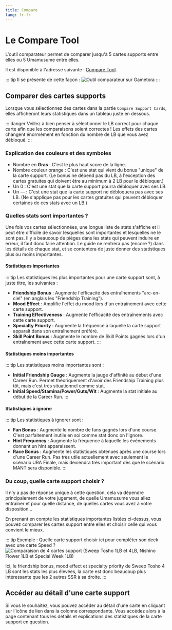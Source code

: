 ```yaml
---
title: Compare
lang: fr-fr
---
```


# Le Compare Tool

L'outil comparateur permet de comparer jusqu'à 5 cartes supports entre elles ou 5 Umamusume entre elles.

Il est disponible à l'adresse suivante : [Compare Tool](https://gametora.com/umamusume/compare).

::: tip Il se présente de cette façon :
![Outil comparateur sur Gametora](/assets/Gametora/comparator_tool.png)
:::

## Comparer des cartes supports

Lorsque vous sélectionnez des cartes dans la partie `Compare Support Cards`, elles afficheront leurs statistiques dans un tableau juste en dessous.

::: danger
Veillez à bien penser à sélectionner le LB correct pour chaque carte afin que les comparaisons soient correctes ! Les effets des cartes changent énormément en fonction du nombre de LB que vous avez débloqué.
:::

### Explication des couleurs et des symboles

- Nombre en **Gras** : C'est le plus haut score de la ligne.
- Nombre couleur orange : C'est une stat qui vient du bonus "unique" de la carte support. (Le bonus ne dépend pas du LB, à l'exception des cartes gratuites qui doivent être au minimum à 2 LB pour le débloquer.)
- Un 0 : C'est une stat que la carte support pourra débloquer avec ses LB.
- Un — : C'est une stat que la carte support ne débloquera pas avec ses LB. (Ne s'applique pas pour les cartes gratuites qui peuvent débloquer certaines de ces stats avec un LB.)

### Quelles stats sont importantes ?

Une fois vos cartes sélectionnées, une longue liste de stats s'affiche et il peut être difficile de savoir lesquelles sont importantes et lesquelles ne le sont pas. Il y a beaucoup de pièges dans les stats qui peuvent induire en erreur, il faut donc faire attention. Le guide ne rentrera pas (encore ?) dans les détails de chaque stat, et se contentera de juste donner des statistiques plus ou moins importantes.

#### Statistiques importantes

::: tip Les statistiques les plus importantes pour une carte support sont, à juste titre, les suivantes :
- **Friendship Bonus** : Augmente l'efficacité des entraînements "arc-en-ciel" (en anglais les "Friendship Training").
- **Mood Effect** : Amplifie l'effet du mood lors d'un entraînement avec cette carte support.
- **Training Effectiveness** : Augmente l'efficacité des entraînements avec cette carte support.
- **Specialty Priority** : Augmente la fréquence à laquelle la carte support apparaît dans son entraînement préféré.
- **Skill Point Bonus** : Augmente le nombre de Skill Points gagnés lors d'un entraînement avec cette carte support.
:::

#### Statistiques moins importantes

::: tip Les statistiques moins importantes sont :
- **Initial Friendship Gauge** : Augmente la jauge d'affinité au début d'une Career Run. Permet théoriquement d'avoir des Friendship Training plus tôt, mais c'est très situationnel comme stat.
- **Initial Speed/Stamina/Power/Guts/Wit** : Augmente la stat initiale au début de la Career Run.
:::

#### Statistiques à ignorer
::: tip Les statistiques à ignorer sont :
- **Fan Bonus** : Augmente le nombre de fans gagnés lors d'une course. C'est parfaitement inutile en soi comme stat donc on l'ignore.
- **Hint Frequency** : Augmente la fréquence à laquelle les événements donnant un hint apparaissent.
- **Race Bonus** : Augmente les statistiques obtenues après une course lors d'une Career Run. Pas très utile actuellement avec seulement le scénario URA Finale, mais deviendra très important dès que le scénario MANT sera disponible.
:::

### Du coup, quelle carte support choisir ?

Il n'y a pas de réponse unique à cette question, cela va dépendre principalement de votre jugement, de quelle Umamusume vous allez entraîner et pour quelle distance, de quelles cartes vous avez à votre disposition...

En prenant en compte les statistiques importantes listées ci-dessus, vous pouvez comparer les cartes support entre elles et choisir celle qui vous convient le mieux.

::: tip Exemple : Quelle carte support choisir ici pour compléter son deck avec une carte Speed ?
![Comparaison de 4 cartes support (Sweep Tosho 1LB et 4LB, Nishino Flower 1LB et Special Week 1LB)](/assets/Gametora/comparator_example.png)

Ici, le friendship bonus, mood effect et specialty priority de Sweep Tosho 4 LB sont les stats les plus élevées, la carte est donc beaucoup plus intéressante que les 2 autres SSR à sa droite.
:::

## Accéder au détail d'une carte support

Si vous le souhaitez, vous pouvez accéder au détail d'une carte en cliquant sur l'icône de lien dans la colonne correspondante. Vous accédez alors à la page contenant tous les détails et explications des statistiques de la carte support en question.